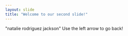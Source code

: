 ```yaml
---
layout: slide
title: "Welcome to our second slide!"
---
```

"natalie rodriguez jackson"
Use the left arrow to go back!
